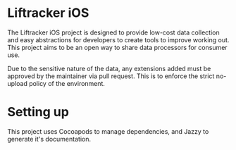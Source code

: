 # Liftracker iOS

The Liftracker iOS project is designed to provide low-cost data collection and easy abstractions for developers to create tools to improve working out.  This project aims to be an open way to share data processors for consumer use.

Due to the sensitive nature of the data, any extensions added must be approved by the maintainer via pull request.  This is to enforce the strict no-upload policy of the environment.


# Setting up

This project uses Cocoapods to manage dependencies, and Jazzy to generate it's documentation.
